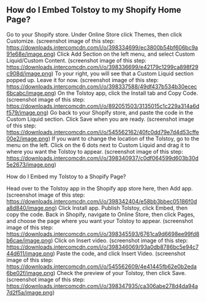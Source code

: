 ## How do I Embed Tolstoy to my Shopify Home Page?

Go to your Shopify store. Under Online Store click Themes, then click Customize. (screenshot image of this step: https://downloads.intercomcdn.com/i/o/398334699/ec3800b54bf606bc9a91e68e/image.png)
Click Add Section on the left menu, and select Custom Liquid/Custom Content. (screenshot image of this step: https://downloads.intercomcdn.com/i/o/398336699/e42179c1299ca898f29c908d/image.png)
To your right, you will see that a Custom Liquid section popped up. Leave it for now. (screenshot image of this step: https://downloads.intercomcdn.com/i/o/398337588/49df437b534b30ecec6bcabc/image.png)
On the Tolstoy app, click the Install tab and Copy Code. (screenshot image of this step: https://downloads.intercomcdn.com/i/o/892051503/3135015c1c229a314a6df579/image.png)
Go back to your Shopify store, and paste the code in the Custom Liquid section. Click Save when you are ready. (screenshot image of this step: https://downloads.intercomcdn.com/i/o/545562162/40fc0dd79e7d4d53cffe00e2/image.png)
If you want to change the location of the Tolstoy, go to the menu on the left. Click on the 6 dots next to Custom Liquid and drag it to where you want the Tolstoy to appear. (screenshot image of this step: https://downloads.intercomcdn.com/i/o/398340937/c0df064599d603b30d5e2673/image.png)


How do I Embed my Tolstoy to a Shopify Page?

Head over to the Tolstoy app in the Shopify app store here, then Add app. (screenshot image of this step: https://downloads.intercomcdn.com/i/o/398342404/e58bb3bbec05186f0da8d840/image.png)
Click Install app.
Publish Tolstoy, click Embed, then copy the code.
Back in Shopify, navigate to Online Store, then click Pages, and choose the page where you want your Tolstoy to appear. (screenshot image of this step: https://downloads.intercomcdn.com/i/o/398345593/6761ca9d6698ee99fd8b6cae/image.png)
Click on Insert video. (screenshot image of this step: https://downloads.intercomcdn.com/i/o/398346069/93a0db8786bc5e94c744d611/image.png)
Paste the code, and click Insert Video. (screenshot image of this step: https://downloads.intercomcdn.com/i/o/545562609/4e41445fb62e0b2eda6be02f/image.png)
Check the preview of your Tolstoy, then click Save. (screenshot image of this step: https://downloads.intercomcdn.com/i/o/398347935/ca306abe278d4da94a7d2f5a/image.png)


